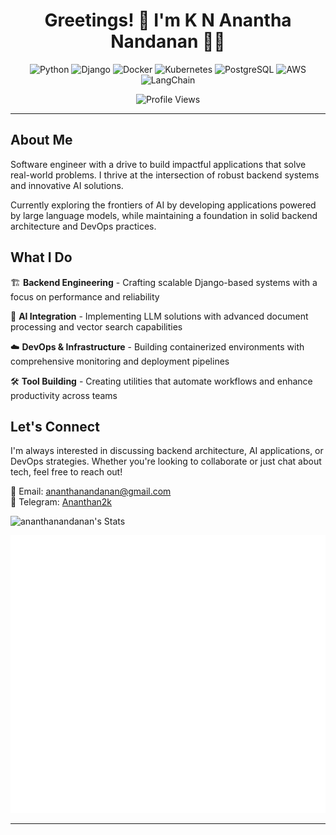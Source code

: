<h1 align='center'>
  Greetings! 👋 I'm K N Anantha Nandanan 👨‍💻
</h1>

<p align='center'>
  <img src="https://img.shields.io/badge/python-3670A0?style=for-the-badge&logo=python&logoColor=ffdd54" alt="Python" />
  <img src="https://img.shields.io/badge/django-%23092E20.svg?style=for-the-badge&logo=django&logoColor=white" alt="Django" />
  <img src="https://img.shields.io/badge/docker-%230db7ed.svg?style=for-the-badge&logo=docker&logoColor=white" alt="Docker" />
  <img src="https://img.shields.io/badge/kubernetes-%23326ce5.svg?style=for-the-badge&logo=kubernetes&logoColor=white" alt="Kubernetes" />
  <img src="https://img.shields.io/badge/postgres-%23316192.svg?style=for-the-badge&logo=postgresql&logoColor=white" alt="PostgreSQL" />
  <img src="https://img.shields.io/badge/AWS-%23FF9900.svg?style=for-the-badge&logo=amazon-aws&logoColor=white" alt="AWS" />
  <img src="https://img.shields.io/badge/LangChain-%232C8EBB.svg?style=for-the-badge&logo=chainlink&logoColor=white" alt="LangChain" />
</p>

<p align='center'>
  <img src="https://komarev.com/ghpvc/?username=ananthanandanan&style=for-the-badge&color=blue" alt="Profile Views" />
</p>

---

## About Me

Software engineer with a drive to build impactful applications that solve real-world problems. I thrive at the intersection of robust backend systems and innovative AI solutions.

Currently exploring the frontiers of AI by developing applications powered by large language models, while maintaining a foundation in solid backend architecture and DevOps practices.

## What I Do

🏗️ **Backend Engineering** - Crafting scalable Django-based systems with a focus on performance and reliability

🤖 **AI Integration** - Implementing LLM solutions with advanced document processing and vector search capabilities

☁️ **DevOps & Infrastructure** - Building containerized environments with comprehensive monitoring and deployment pipelines

🛠️ **Tool Building** - Creating utilities that automate workflows and enhance productivity across teams

## Let's Connect

I'm always interested in discussing backend architecture, AI applications, or DevOps strategies. Whether you're looking to collaborate or just chat about tech, feel free to reach out!

📧 Email: [ananthanandanan@gmail.com](mailto:ananthanandanan@gmail.com)  
💬 Telegram: [Ananthan2k](https://t.me/Ananthan2k)

![ananthanandanan's Stats](https://github-readme-stats.vercel.app/api?username=ananthanandanan&theme=onedark&show_icons=true&hide_border=false&count_private=true)

<a href="https://monkeytype.com/profile/DE__BLANK__">
    <img src="https://raw.githubusercontent.com/ananthanandanan/monkey-type-readme/monkeytype-readme/monkeytype-readme-lb.svg" alt="My Monkeytype profile" />
</a>

---
